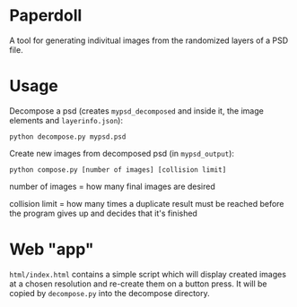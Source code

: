# Paperdoll

A tool for generating indivitual images from the randomized layers
of a PSD file.

# Usage

Decompose a psd (creates `mypsd_decomposed` and inside it, the image elements
and `layerinfo.json`):

```
python decompose.py mypsd.psd
```

Create new images from decomposed psd (in `mypsd_output`):

```
python compose.py [number of images] [collision limit]
```

number of images = how many final images are desired

collision limit = how many times a duplicate result must be reached
before the program gives up and decides that it's finished

# Web "app"

`html/index.html` contains a simple script which will display created
images at a chosen resolution and re-create them on a button press.
It will be copied by `decompose.py` into the decompose directory.


